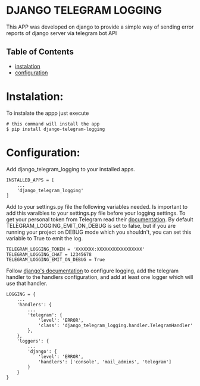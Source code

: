 # DJANGO TELEGRAM LOGGING

This APP was developed on django to provide a simple way of sending error reports of django server via telegram bot API

## Table of Contents
* [instalation](#instalation)
* [configuration](#configuration)


# Instalation: <a name="instalation"></a>
To instalate the appp just execute
```shell
# this command will install the app
$ pip install django-telegram-logging
```

# Configuration: <a name="configuration"></a>
Add django_telegram_logging to your installed apps.
```shell 
INSTALLED_APPS = [
    ...
    'django_telegram_logging'
]
```
Add to your settings.py file the following variables needed. Is important to add this varaibles to your settings.py file 
before your logging settings.
To get your personal token from Telegram read their [documentation](https://core.telegram.org/bots#3-how-do-i-create-a-bot).
By default TELEGRAM_LOGGING_EMIT_ON_DEBUG is set to false, but if you are running your project on DEBUG mode which you 
shouldn't, you can set this variable to True to emit the log.
```shell 
TELEGRAM_LOGGING_TOKEN = 'XXXXXXX:XXXXXXXXXXXXXXXXX'
TELEGRAM_LOGGING_CHAT = 12345678
TELEGRAM_LOGGING_EMIT_ON_DEBUG = True
```
Follow [django's documentation](https://docs.djangoproject.com/en/4.0/topics/logging/) to configure logging, add the 
telegram handler to the handlers configuration, and add at least one logger which will use that handler.
```shell 
LOGGING = {
    ...
    'handlers': {
        ...
        'telegram': {
            'level': 'ERROR',
            'class': 'django_telegram_logging.handler.TelegramHandler'
        },
    },
    'loggers': {
        ...
        'django': {
            'level': 'ERROR', 
            'handlers': ['console', 'mail_admins', 'telegram']
        }
    }
}
```